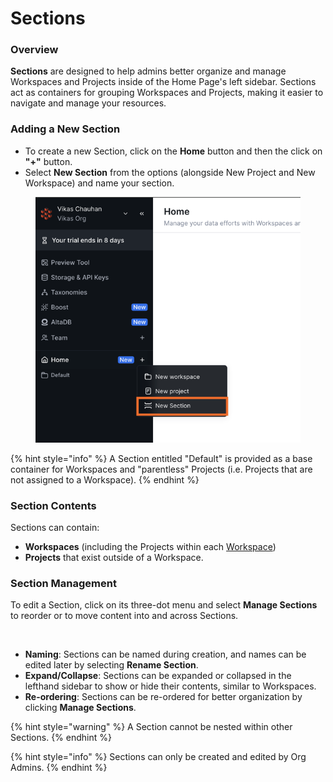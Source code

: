 # Sections

### Overview

**Sections** are designed to help admins better organize and manage Workspaces and Projects inside of the Home Page's left sidebar. Sections act as containers for grouping Workspaces and Projects, making it easier to navigate and manage your resources.

### Adding a New Section

* To create a new Section, click on the **Home** button and then the click on **"+"** button.
* Select **New Section** from the options (alongside New Project and New Workspace) and name your section.

<figure><img src="../.gitbook/assets/Screen Shot 2024-07-08 at 4.30.45 PM.png" alt=""><figcaption></figcaption></figure>

{% hint style="info" %}
A Section entitled "Default" is provided as a base container for Workspaces and "parentless" Projects (i.e. Projects that are not assigned to a Workspace).
{% endhint %}

### Section Contents

Sections can contain:

* **Workspaces** (including the Projects within each [Workspace](get-started-with-workspace/))
* **Projects** that exist outside of a Workspace.

### Section Management

To edit a Section, click on its three-dot menu and select **Manage Sections** to reorder or to move content into and across Sections.&#x20;

<figure><img src="../.gitbook/assets/Screenshot 2024-07-08 at 4.37.20 PM.png" alt=""><figcaption></figcaption></figure>

* **Naming**: Sections can be named during creation, and names can be edited later by selecting **Rename Section**.
* **Expand/Collapse**: Sections can be expanded or collapsed in the lefthand sidebar to show or hide their contents, similar to Workspaces.
* **Re-ordering**: Sections can be re-ordered for better organization by clicking **Manage Sections**.

{% hint style="warning" %}
A Section cannot be nested within other Sections.
{% endhint %}

{% hint style="info" %}
Sections can only be created and edited by Org Admins.
{% endhint %}

